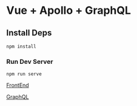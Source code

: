 # Vue + Apollo + GraphQL

## Install Deps

```
npm install
```

### Run Dev Server

```
npm run serve
```

[FrontEnd](https://piyush-multiplexer.github.io/graphql-hasura/)

[GraphQL](https://hasura-dash.herokuapp.com/)
